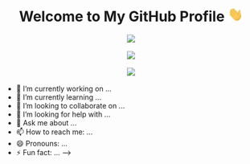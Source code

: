 <h1 align="center">Welcome to My GitHub Profile <img src="https://github.com/Navnedia/Navnedia/blob/1da032ffcadf1ec29019d822b7c71500d97ff29f/wave.gif" width="30px"></h1>
<p align="center">
	<img
		src="https://github-readme-stats.vercel.app/api?username=Navnedia&theme=algolia&show_icons=true&count_private=true&hide_border=true">
</p>

<p align="center">
	<img
		src="https://activity-graph.herokuapp.com/graph?username=Navnedia&color=f2e8e7&point=f2e8e7&line=913937&area_color=913937&bg_color=2b313d&area=true&hide_border=true">
</p>

<p align="center">
	<img src="https://komarev.com/ghpvc/?username=Navnedia&style=flat&color=red">
</p>

- 🔭 I’m currently working on ...
- 🌱 I’m currently learning ...
- 👯 I’m looking to collaborate on ...
- 🤔 I’m looking for help with ...
- 💬 Ask me about ...
- 📫 How to reach me: ...
- 😄 Pronouns: ...
- ⚡ Fun fact: ...
-->
